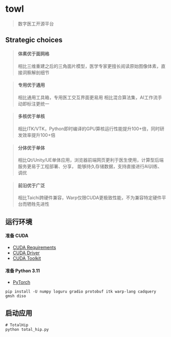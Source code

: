 # towl

> 数字医工开源平台

## Strategic choices

> #### 体素优于面网格
> 相比三维重建之后的三角面片模型，医学专家更擅长阅读原始图像体素，直接洞察解剖细节

> #### 专用优于通用
> 相比通用工具箱，专用医工交互界面更易用
> 相比混合算法集，AI工作流手动即标注更统一

> #### 多核优于单核
> 相比ITK/VTK，Python即时编译的GPU算核运行性能提升100+倍，同时研发效率提升100+倍

> #### 分体优于单体
> 相比Qt/Unity/UE单体应用，浏览器前端网页更利于医生使用，计算型后端服务更易于工程部署、分享，
> 能够持久存储数据，支持直接进行AI训练、调优

> #### 前沿优于广泛
> 相比Taichi跨硬件兼容，Warp仅限CUDA更极致性能，不为兼容特定硬件平台而牺牲先进性

## 运行环境

#### 准备 CUDA

- [CUDA Requirements](https://nvidia.github.io/warp/installation.html#cuda-requirements)
- [CUDA Driver](https://www.nvidia.com/en-us/software/nvidia-app)
- [CUDA Toolkit](https://developer.nvidia.com/cuda-downloads)

#### 准备 Python 3.11

- [PyTorch](https://pytorch.org/get-started/locally)

```shell
pip install -U numpy loguru gradio protobuf itk warp-lang cadquery gmsh diso
```

## 启动应用

```shell
# TotalHip
python total_hip.py
```
